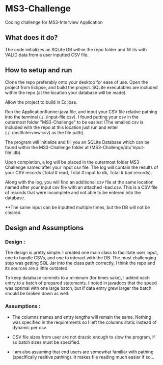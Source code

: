 # MS3-Challenge

Coding challenge for MS3-Interview Application

## What does it do?

The code initializes an SQLite DB within the repo folder and fill its with VALID data from a user
inputted CSV file.

## How to setup and run

Clone the repo preferably onto your desktop for ease of use. Open the project from Eclipse, and 
build the project. SQLite executables are included within the repo (at the location your database will be made). 

Allow the project to build in Eclipse. 

Run the ApplicationRunner.java file, and input your CSV file relative pathing into the terminal  (./../input-file.csv).
I found putting your csv in the outermost folder "MS3-Challenge" to be easiest (The emailed csv is included with the repo at this location just run
and enter (./../ms3Interview.csv) as the file path).

The program will initialize and fill you an SQLite Database which can be found within the MS3-Challenge folder at (MS3-Challenge/db/'input-file'.db).
  
Upon completion, a log will be placed in the outermost folder MS3-Challenge named after your input csv file. The log will contain
the results of your CSV records (Total # read, Total # input to db, Total # bad records).

Along with the log, you will find an additional csv file at the same location named after your input csv file with an attached -bad.csv.
This is a CSV file of records that were incomplete and not able to be entered into the database.

**The same input can be inputted multiple times, but the DB will not be cleared.

## Design and Assumptions

### Design : 

The design is pretty simple. I created one main class to facilitate user input, one to handle CSVs, and one to interact with the DB.
The most challenging step was getting SQL Jar into the class path correctly, I think the repo and its sources are a little outdated.

To keep database commits to a minimum (for times sake), I added each entry to a batch of prepared statements. I noted in javadocs that the 
speed was optimal with one large batch, but if data entry grew larger the batch should be broken down as well. 

### Assumptions : 

* The columns names and entry lengths will remain the same. Nothing was specified in the requirements so I left the columns static instead of dynamic per 
csv.

* CSV file sizes from user are not drastic enough to slow the program, if so batch sizes must be specified. 

* I am also assuming that end users are somewhat familiar with pathing (specifically realtive pathing). It makes file reading much easier if so...

